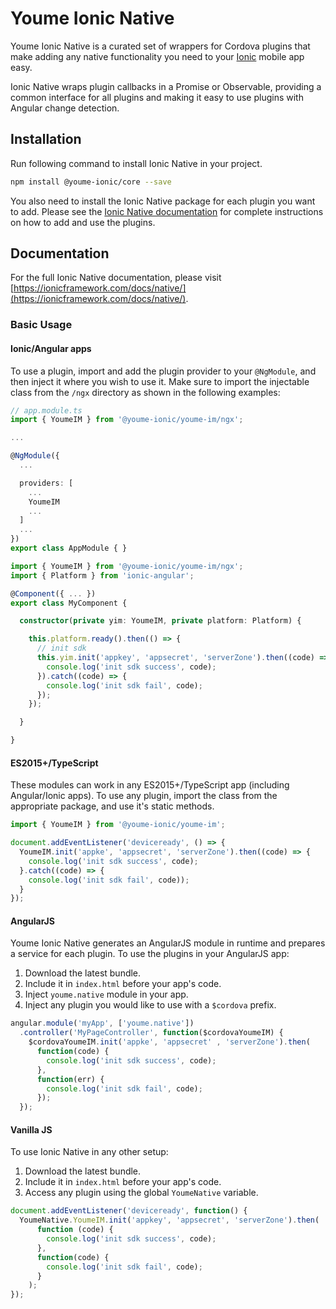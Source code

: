# Youme Ionic Native

Youme Ionic Native is a curated set of wrappers for Cordova plugins that make adding any native functionality you need to your [Ionic](https://ionicframework.com/) mobile app easy.

Ionic Native wraps plugin callbacks in a Promise or Observable, providing a common interface for all plugins and making it easy to use plugins with Angular change detection.

## Installation

Run following command to install Ionic Native in your project.

```bash
npm install @youme-ionic/core --save
```

You also need to install the Ionic Native package for each plugin you want to add. Please see the [Ionic Native documentation](https://ionicframework.com/docs/native/) for complete instructions on how to add and use the plugins.

## Documentation

For the full Ionic Native documentation, please visit [https://ionicframework.com/docs/native/](https://ionicframework.com/docs/native/).

### Basic Usage

#### Ionic/Angular apps

To use a plugin, import and add the plugin provider to your `@NgModule`, and then inject it where you wish to use it.
Make sure to import the injectable class from the `/ngx` directory as shown in the following examples:

```typescript
// app.module.ts
import { YoumeIM } from '@youme-ionic/youme-im/ngx';

...

@NgModule({
  ...

  providers: [
    ...
    YoumeIM
    ...
  ]
  ...
})
export class AppModule { }
```

```typescript
import { YoumeIM } from '@youme-ionic/youme-im/ngx';
import { Platform } from 'ionic-angular';

@Component({ ... })
export class MyComponent {

  constructor(private yim: YoumeIM, private platform: Platform) {

    this.platform.ready().then(() => {
      // init sdk
      this.yim.init('appkey', 'appsecret', 'serverZone').then((code) => {
        console.log('init sdk success', code);
      }).catch((code) => {
        console.log('init sdk fail', code);
      });
    });

  }

}
```

#### ES2015+/TypeScript

These modules can work in any ES2015+/TypeScript app (including Angular/Ionic apps). To use any plugin, import the class from the appropriate package, and use it's static methods.

```js
import { YoumeIM } from '@youme-ionic/youme-im';

document.addEventListener('deviceready', () => {
  YoumeIM.init('appke', 'appsecret', 'serverZone').then((code) => {
    console.log('init sdk success', code);
  }.catch((code) => {
    console.log('init sdk fail', code));
  }
});
```

#### AngularJS

Youme Ionic Native generates an AngularJS module in runtime and prepares a service for each plugin. To use the plugins in your AngularJS app:

1. Download the latest bundle.
2. Include it in `index.html` before your app's code.
3. Inject `youme.native` module in your app.
4. Inject any plugin you would like to use with a `$cordova` prefix.

```js
angular.module('myApp', ['youme.native'])
  .controller('MyPageController', function($cordovaYoumeIM) {
    $cordovaYoumeIM.init('appke', 'appsecret' , 'serverZone').then(
      function(code) {
        console.log('init sdk success', code);
      },
      function(err) {
        console.log('init sdk fail', code);
      });
  });
```

#### Vanilla JS

To use Ionic Native in any other setup:

1. Download the latest bundle.
2. Include it in `index.html` before your app's code.
3. Access any plugin using the global `YoumeNative` variable.

```js
document.addEventListener('deviceready', function() {
  YoumeNative.YoumeIM.init('appkey', 'appsecret', 'serverZone').then(
      function (code) {
        console.log('init sdk success', code);
      },
      function(code) {
        console.log('init sdk fail', code);
      }
    );
});
```
